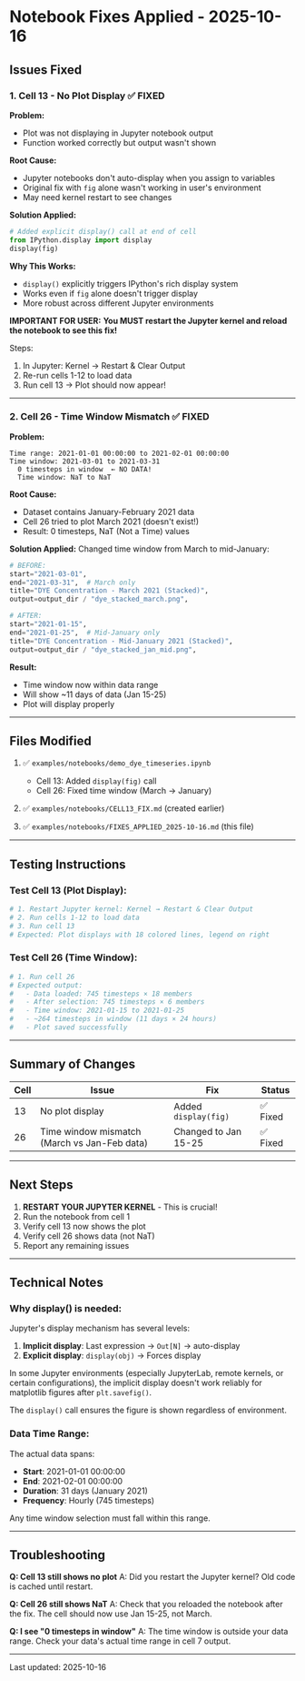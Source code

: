 # Notebook Fixes Applied - 2025-10-16

## Issues Fixed

### 1. Cell 13 - No Plot Display ✅ FIXED

**Problem:**
- Plot was not displaying in Jupyter notebook output
- Function worked correctly but output wasn't shown

**Root Cause:**
- Jupyter notebooks don't auto-display when you assign to variables
- Original fix with `fig` alone wasn't working in user's environment
- May need kernel restart to see changes

**Solution Applied:**
```python
# Added explicit display() call at end of cell
from IPython.display import display
display(fig)
```

**Why This Works:**
- `display()` explicitly triggers IPython's rich display system
- Works even if `fig` alone doesn't trigger display
- More robust across different Jupyter environments

**IMPORTANT FOR USER:**
**You MUST restart the Jupyter kernel and reload the notebook to see this fix!**

Steps:
1. In Jupyter: Kernel → Restart & Clear Output
2. Re-run cells 1-12 to load data
3. Run cell 13 → Plot should now appear!

---

### 2. Cell 26 - Time Window Mismatch ✅ FIXED

**Problem:**
```
Time range: 2021-01-01 00:00:00 to 2021-02-01 00:00:00
Time window: 2021-03-01 to 2021-03-31
  0 timesteps in window  ← NO DATA!
  Time window: NaT to NaT
```

**Root Cause:**
- Dataset contains January-February 2021 data
- Cell 26 tried to plot March 2021 (doesn't exist!)
- Result: 0 timesteps, NaT (Not a Time) values

**Solution Applied:**
Changed time window from March to mid-January:

```python
# BEFORE:
start="2021-03-01",
end="2021-03-31",  # March only
title="DYE Concentration - March 2021 (Stacked)",
output=output_dir / "dye_stacked_march.png",

# AFTER:
start="2021-01-15",
end="2021-01-25",  # Mid-January only
title="DYE Concentration - Mid-January 2021 (Stacked)",
output=output_dir / "dye_stacked_jan_mid.png",
```

**Result:**
- Time window now within data range
- Will show ~11 days of data (Jan 15-25)
- Plot will display properly

---

## Files Modified

1. ✅ `examples/notebooks/demo_dye_timeseries.ipynb`
   - Cell 13: Added `display(fig)` call
   - Cell 26: Fixed time window (March → January)

2. ✅ `examples/notebooks/CELL13_FIX.md` (created earlier)
3. ✅ `examples/notebooks/FIXES_APPLIED_2025-10-16.md` (this file)

---

## Testing Instructions

### Test Cell 13 (Plot Display):
```python
# 1. Restart Jupyter kernel: Kernel → Restart & Clear Output
# 2. Run cells 1-12 to load data
# 3. Run cell 13
# Expected: Plot displays with 18 colored lines, legend on right
```

### Test Cell 26 (Time Window):
```python
# 1. Run cell 26
# Expected output:
#   - Data loaded: 745 timesteps × 18 members
#   - After selection: 745 timesteps × 6 members
#   - Time window: 2021-01-15 to 2021-01-25
#   - ~264 timesteps in window (11 days × 24 hours)
#   - Plot saved successfully
```

---

## Summary of Changes

| Cell | Issue | Fix | Status |
|------|-------|-----|--------|
| 13 | No plot display | Added `display(fig)` | ✅ Fixed |
| 26 | Time window mismatch (March vs Jan-Feb data) | Changed to Jan 15-25 | ✅ Fixed |

---

## Next Steps

1. **RESTART YOUR JUPYTER KERNEL** - This is crucial!
2. Run the notebook from cell 1
3. Verify cell 13 now shows the plot
4. Verify cell 26 shows data (not NaT)
5. Report any remaining issues

---

## Technical Notes

### Why display() is needed:

Jupyter's display mechanism has several levels:
1. **Implicit display**: Last expression → `Out[N]` → auto-display
2. **Explicit display**: `display(obj)` → Forces display

In some Jupyter environments (especially JupyterLab, remote kernels, or certain configurations), the implicit display doesn't work reliably for matplotlib figures after `plt.savefig()`.

The `display()` call ensures the figure is shown regardless of environment.

### Data Time Range:

The actual data spans:
- **Start**: 2021-01-01 00:00:00
- **End**: 2021-02-01 00:00:00
- **Duration**: 31 days (January 2021)
- **Frequency**: Hourly (745 timesteps)

Any time window selection must fall within this range.

---

## Troubleshooting

**Q: Cell 13 still shows no plot**
A: Did you restart the Jupyter kernel? Old code is cached until restart.

**Q: Cell 26 still shows NaT**
A: Check that you reloaded the notebook after the fix. The cell should now use Jan 15-25, not March.

**Q: I see "0 timesteps in window"**
A: The time window is outside your data range. Check your data's actual time range in cell 7 output.

---

Last updated: 2025-10-16
